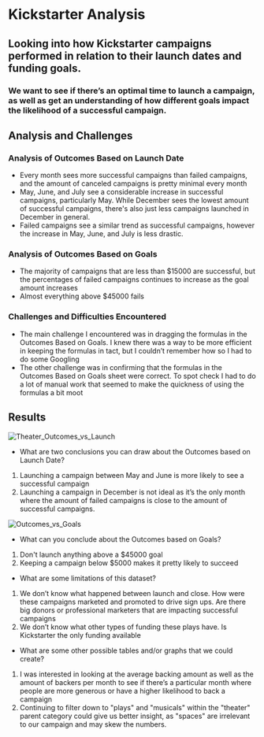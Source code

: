# Kickstarter Analysis

## Looking into how Kickstarter campaigns performed in relation to their launch dates and funding goals.

### We want to see if there’s an optimal time to launch a campaign, as well as get an understanding of how different goals impact the likelihood of a successful campaign.

## Analysis and Challenges

### Analysis of Outcomes Based on Launch Date

- Every month sees more successful campaigns than failed campaigns, and the amount of canceled campaigns is pretty minimal every month
- May, June, and July see a considerable increase in successful campaigns, particularly May.  While December sees the lowest amount of successful campaigns, there's also just less campaigns launched in December in general.
- Failed campaigns see a similar trend as successful campaigns, however the increase in May, June, and July is less drastic.  

### Analysis of Outcomes Based on Goals
- The majority of campaigns that are less than $15000 are successful, but the percentages of failed campaigns continues to increase as the goal amount increases
- Almost everything above $45000 fails

### Challenges and Difficulties Encountered
- The main challenge I encountered was in dragging the formulas in the Outcomes Based on Goals. I knew there was a way to be more efficient in keeping the formulas in tact, but I couldn’t remember how so I had to do some Googling
- The other challenge was in confirming that the formulas in the Outcomes Based on Goals sheet were correct.  To spot check I had to do a lot of manual work that seemed to make the quickness of using the formulas a bit moot

## Results

![Theater_Outcomes_vs_Launch](https://user-images.githubusercontent.com/16244455/135728131-b300e540-321a-454c-9b10-839cb9719175.png)

- What are two conclusions you can draw about the Outcomes based on Launch Date?
1. Launching a campaign between May and June is more likely to see a successful campaign
2. Launching a campaign in December is not ideal as it’s the only month where the amount of failed campaigns is close to the amount of successful campaigns.

![Outcomes_vs_Goals](https://user-images.githubusercontent.com/16244455/135728145-076b2e56-1860-4e6a-a173-301be99041e7.png)

- What can you conclude about the Outcomes based on Goals?
1. Don't launch anything above a $45000 goal
2. Keeping a campaign below $5000 makes it pretty likely to succeed

- What are some limitations of this dataset?
1. We don’t know what happened between launch and close.  How were these campaigns marketed and promoted to drive sign ups.  Are there big donors or professional marketers that are impacting successful campaigns
2. We don’t know what other types of funding these plays have.  Is Kickstarter the only funding available


- What are some other possible tables and/or graphs that we could create?
1. I was interested in looking at the average backing amount as well as the amount of backers per month to see if there’s a particular month where people are more generous or have a higher likelihood to back a campaign
2. Continuing to filter down to "plays" and "musicals" within the "theater" parent category could give us better insight, as "spaces" are irrelevant to our campaign and may skew the numbers.

